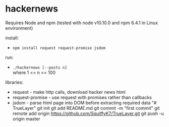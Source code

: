 # hackernews

Requires Node and npm (tested with node v10.10.0 and npm 6.4.1 in Linux environment)

install:  
* `npm install request request-promise jsdom`

run:  
* `./hackernews [--posts n]  `  
where 1 <= n <= 100

libraries:
* request - make http calls, download hacker news html
* request-promise - use request with promises rather than callbacks
* jsdom - parse html page into DOM before extracting required data
"# TrueLayer"  git init git add README.md git commit -m "first commit" git remote add origin https://github.com/SquiffyK7/TrueLayer.git git push -u origin master 
